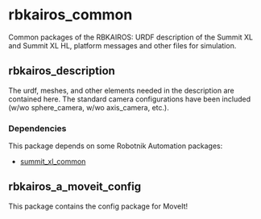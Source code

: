 # rbkairos_common
Common packages of the RBKAIROS: URDF description of the Summit XL and Summit XL HL, platform messages and other files for simulation.

## rbkairos_description

The urdf, meshes, and other elements needed in the description are contained here. The standard camera configurations have been included (w/wo sphere_camera, w/wo axis_camera, etc.).

### Dependencies

This package depends on some Robotnik Automation packages:

- [summit_xl_common](https://github.com/RobotnikAutomation/summit_xl_common)


## rbkairos_a_moveit_config

This package contains the config package for MoveIt!
